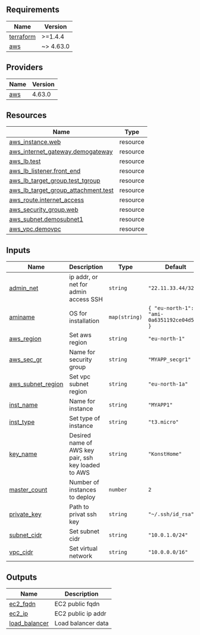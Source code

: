 <!-- BEGIN_TF_DOCS -->
## Requirements

| Name | Version |
|------|---------|
| <a name="requirement_terraform"></a> [terraform](#requirement\_terraform) | >=1.4.4 |
| <a name="requirement_aws"></a> [aws](#requirement\_aws) | ~> 4.63.0 |

## Providers

| Name | Version |
|------|---------|
| <a name="provider_aws"></a> [aws](#provider\_aws) | 4.63.0 |

## Resources

| Name | Type |
|------|------|
| [aws_instance.web](https://registry.terraform.io/providers/hashicorp/aws/latest/docs/resources/instance) | resource |
| [aws_internet_gateway.demogateway](https://registry.terraform.io/providers/hashicorp/aws/latest/docs/resources/internet_gateway) | resource |
| [aws_lb.test](https://registry.terraform.io/providers/hashicorp/aws/latest/docs/resources/lb) | resource |
| [aws_lb_listener.front_end](https://registry.terraform.io/providers/hashicorp/aws/latest/docs/resources/lb_listener) | resource |
| [aws_lb_target_group.test_tgroup](https://registry.terraform.io/providers/hashicorp/aws/latest/docs/resources/lb_target_group) | resource |
| [aws_lb_target_group_attachment.test](https://registry.terraform.io/providers/hashicorp/aws/latest/docs/resources/lb_target_group_attachment) | resource |
| [aws_route.internet_access](https://registry.terraform.io/providers/hashicorp/aws/latest/docs/resources/route) | resource |
| [aws_security_group.web](https://registry.terraform.io/providers/hashicorp/aws/latest/docs/resources/security_group) | resource |
| [aws_subnet.demosubnet1](https://registry.terraform.io/providers/hashicorp/aws/latest/docs/resources/subnet) | resource |
| [aws_vpc.demovpc](https://registry.terraform.io/providers/hashicorp/aws/latest/docs/resources/vpc) | resource |

## Inputs

| Name | Description | Type | Default | Required |
|------|-------------|------|---------|:--------:|
| <a name="input_admin_net"></a> [admin\_net](#input\_admin\_net) | ip addr, or net for admin access SSH | `string` | `"22.11.33.44/32"` | no |
| <a name="input_aminame"></a> [aminame](#input\_aminame) | OS for installation | `map(string)` | ```{ "eu-north-1": "ami-0a6351192ce04d50c" }``` | no |
| <a name="input_aws_region"></a> [aws\_region](#input\_aws\_region) | Set aws region | `string` | `"eu-north-1"` | no |
| <a name="input_aws_sec_gr"></a> [aws\_sec\_gr](#input\_aws\_sec\_gr) | Name for security group | `string` | `"MYAPP_secgr1"` | no |
| <a name="input_aws_subnet_region"></a> [aws\_subnet\_region](#input\_aws\_subnet\_region) | Set vpc subnet region | `string` | `"eu-north-1a"` | no |
| <a name="input_inst_name"></a> [inst\_name](#input\_inst\_name) | Name for instance | `string` | `"MYAPP1"` | no |
| <a name="input_inst_type"></a> [inst\_type](#input\_inst\_type) | Set type of instance | `string` | `"t3.micro"` | no |
| <a name="input_key_name"></a> [key\_name](#input\_key\_name) | Desired name of AWS key pair, ssh key loaded to AWS | `string` | `"KonstHome"` | no |
| <a name="input_master_count"></a> [master\_count](#input\_master\_count) | Number of instances to deploy | `number` | `2` | no |
| <a name="input_private_key"></a> [private\_key](#input\_private\_key) | Path to privat ssh key | `string` | `"~/.ssh/id_rsa"` | no |
| <a name="input_subnet_cidr"></a> [subnet\_cidr](#input\_subnet\_cidr) | Set subnet cidr | `string` | `"10.0.1.0/24"` | no |
| <a name="input_vpc_cidr"></a> [vpc\_cidr](#input\_vpc\_cidr) | Set virtual network | `string` | `"10.0.0.0/16"` | no |

## Outputs

| Name | Description |
|------|-------------|
| <a name="output_ec2_fqdn"></a> [ec2\_fqdn](#output\_ec2\_fqdn) | EC2 public fqdn |
| <a name="output_ec2_ip"></a> [ec2\_ip](#output\_ec2\_ip) | EC2 public ip addr |
| <a name="output_load_balancer"></a> [load\_balancer](#output\_load\_balancer) | Load balancer data |
<!-- END_TF_DOCS -->